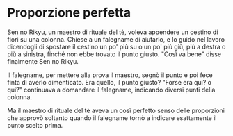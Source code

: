 # Proporzione perfetta

Sen no Rikyu, un maestro di rituale del tè, voleva appendere un cestino di fiori su una colonna. Chiese a un falegname di aiutarlo, e lo guidò nel lavoro dicendogli di spostare il cestino un po' più su o un po' più giù, più a destra o più a sinistra, finché non ebbe trovato il punto giusto. "Così va bene" disse finalmente Sen no Rikyu.

Il falegname, per mettere alla prova il maestro, segnò il punto e poi fece finta di averlo dimenticato. Era quello, il punto giusto? "Forse era qui? o qui?" continuava a domandare il falegname, indicando diversi punti della colonna.

Ma il maestro di rituale del tè aveva un così perfetto senso delle proporzioni che approvò soltanto quando il falegname tornò a indicare esattamente il punto scelto prima.